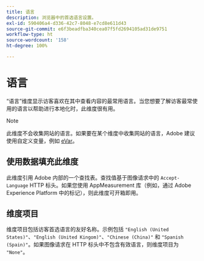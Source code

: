 ```yaml
---
title: 语言
description: 浏览器中的首选语言设置。
exl-id: 590406a4-d336-42c7-8048-e7cd8e611d43
source-git-commit: e6f3beadfba340cea07f5fd2694105ad31de9751
workflow-type: ht
source-wordcount: '158'
ht-degree: 100%

---
```


# 语言

“语言”维度显示访客喜欢在其中查看内容的最常用语言。当您想要了解访客最常使用的语言以帮助进行本地化时，此维度很有用。

>[!NOTE]
>
>此维度不会收集网站的语言。如果要在某个维度中收集网站的语言，Adobe 建议使用自定义变量，例如 [eVar](evar.md)。

## 使用数据填充此维度

此维度引用 Adobe 内部的一个查找表。查找值基于图像请求中的 `Accept-Language` HTTP 标头。如果您使用 AppMeasurement 库（例如，通过 Adobe Experience Platform 中的标记），则此维度可开箱即用。

## 维度项目

维度项目包括访客首选语言的友好名称。示例包括 `"English (United States)"`、`"English (United Kingom)"`、`"Chinese (China)"` 和 `"Spanish (Spain)"`。如果图像请求在 HTTP 标头中不包含有效语言，则维度项目为 `"None"`。
